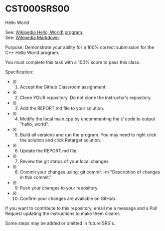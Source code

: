 # CST000SRS00
Hello World

See: [Wikipedia Hello, World! program](https://en.wikipedia.org/wiki/%22Hello,_World!%22_program).  
See: [Wikipedia Markdown](https://en.wikipedia.org/wiki/Markdown).  

Purpose: 
Demonstrate your ability for a 100% correct submission for the C++ Hello World program.  

You must complete this task with a 100% score to pass this class.  

Specification:  
 
- [x] 1. Accept the Github Classroom assignment.   
- [x] 2. Clone YOUR repository. Do not clone the instructor's repository.  
- [x] 3. Add the REPORT.md file to your solution.  
- [x] 4. Modify the local main.cpp by uncommenting the // code to output "hello, world".  
- [x] 5. Build all versions and run the program.  You may need to right click the solution and click Retarget solution.  
- [x] 6. Update the REPORT.md file.  
- [x] 7. Review the git status of your local changes.  
- [x] 8. Commit your changes using: git commit -m "Description of changes in this commit."  
- [x] 9. Push your changes to your repository.  
- [x] 10. Confirm your changes are available on GitHub.  

If you want to contribute to this repository, email me a message and a Pull Request updating the instructions to make them clearer.  

Some steps may be added or omitted in future SRS's.  

###  
